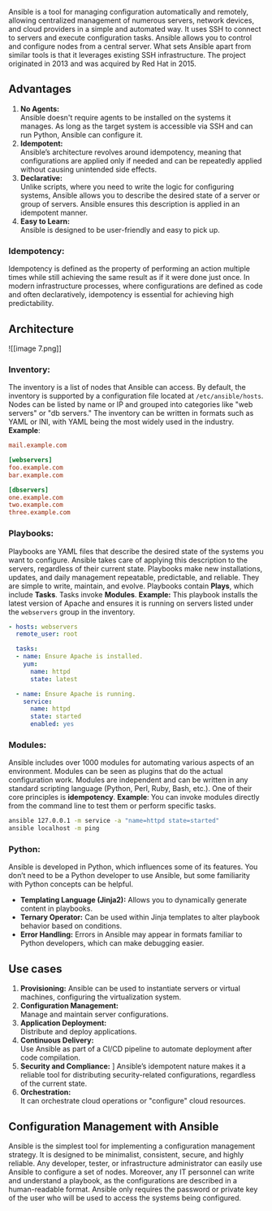 Ansible is a tool for managing configuration automatically and remotely, allowing centralized management of numerous servers, network devices, and cloud providers in a simple and automated way. It uses SSH to connect to servers and execute configuration tasks. Ansible allows you to control and configure nodes from a central server.
What sets Ansible apart from similar tools is that it leverages existing SSH infrastructure. The project originated in 2013 and was acquired by Red Hat in 2015.
## Advantages
1. **No Agents:**  
   Ansible doesn't require agents to be installed on the systems it manages. As long as the target system is accessible via SSH and can run Python, Ansible can configure it.
2. **Idempotent:**  
   Ansible’s architecture revolves around idempotency, meaning that configurations are applied only if needed and can be repeatedly applied without causing unintended side effects.
3. **Declarative:**  
   Unlike scripts, where you need to write the logic for configuring systems, Ansible allows you to describe the desired state of a server or group of servers. Ansible ensures this description is applied in an idempotent manner.
4. **Easy to Learn:**  
   Ansible is designed to be user-friendly and easy to pick up.
### Idempotency:
Idempotency is defined as the property of performing an action multiple times while still achieving the same result as if it were done just once. In modern infrastructure processes, where configurations are defined as code and often declaratively, idempotency is essential for achieving high predictability.
## Architecture
![[image 7.png]]
### Inventory:
The inventory is a list of nodes that Ansible can access. By default, the inventory is supported by a configuration file located at `/etc/ansible/hosts`. Nodes can be listed by name or IP and grouped into categories like "web servers" or "db servers." The inventory can be written in formats such as YAML or INI, with YAML being the most widely used in the industry.
**Example**:
```ini
mail.example.com

[webservers]
foo.example.com
bar.example.com

[dbservers]
one.example.com
two.example.com
three.example.com
```
### Playbooks:
Playbooks are YAML files that describe the desired state of the systems you want to configure. Ansible takes care of applying this description to the servers, regardless of their current state. Playbooks make new installations, updates, and daily management repeatable, predictable, and reliable. They are simple to write, maintain, and evolve.
Playbooks contain **Plays**, which include **Tasks**. Tasks invoke **Modules**.
**Example:** This playbook installs the latest version of Apache and ensures it is running on servers listed under the `webservers` group in the inventory.
```yml
- hosts: webservers
  remote_user: root

  tasks:
  - name: Ensure Apache is installed.
    yum:
      name: httpd
      state: latest

  - name: Ensure Apache is running.
    service:
      name: httpd
      state: started
      enabled: yes
```
### Modules:
Ansible includes over 1000 modules for automating various aspects of an environment. Modules can be seen as plugins that do the actual configuration work. Modules are independent and can be written in any standard scripting language (Python, Perl, Ruby, Bash, etc.). One of their core principles is **idempotency**.
**Example**: You can invoke modules directly from the command line to test them or perform specific tasks.
```sh
ansible 127.0.0.1 -m service -a "name=httpd state=started"
ansible localhost -m ping
```
### Python:
Ansible is developed in Python, which influences some of its features. You don’t need to be a Python developer to use Ansible, but some familiarity with Python concepts can be helpful.
- **Templating Language (Jinja2):** Allows you to dynamically generate content in playbooks.
- **Ternary Operator:** Can be used within Jinja templates to alter playbook behavior based on conditions.
- **Error Handling:** Errors in Ansible may appear in formats familiar to Python developers, which can make debugging easier.
## Use cases
1. **Provisioning:** 
   Ansible can be used to instantiate servers or virtual machines, configuring the virtualization system.
2. **Configuration Management:**  
   Manage and maintain server configurations.
3. **Application Deployment:**  
   Distribute and deploy applications.
4. **Continuous Delivery:**  
   Use Ansible as part of a CI/CD pipeline to automate deployment after code compilation.
5. **Security and Compliance:**  ]
   Ansible’s idempotent nature makes it a reliable tool for distributing security-related configurations, regardless of the current state.
6. **Orchestration:**  
   It can orchestrate cloud operations or "configure" cloud resources.
## Configuration Management with Ansible
Ansible is the simplest tool for implementing a configuration management strategy. It is designed to be minimalist, consistent, secure, and highly reliable. Any developer, tester, or infrastructure administrator can easily use Ansible to configure a set of nodes. Moreover, any IT personnel can write and understand a playbook, as the configurations are described in a human-readable format.
Ansible only requires the password or private key of the user who will be used to access the systems being configured.